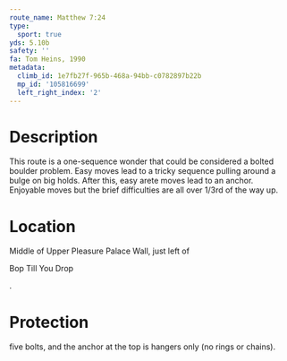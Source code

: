 ```yaml
---
route_name: Matthew 7:24
type:
  sport: true
yds: 5.10b
safety: ''
fa: Tom Heins, 1990
metadata:
  climb_id: 1e7fb27f-965b-468a-94bb-c0782897b22b
  mp_id: '105816699'
  left_right_index: '2'
---
```

# Description
This route is a one-sequence wonder that could be considered a bolted boulder problem.  Easy moves lead to a tricky sequence pulling around a bulge on big holds.  After this, easy arete moves lead to an anchor.  Enjoyable moves but the brief difficulties are all over 1/3rd of the way up.

# Location
Middle of Upper Pleasure Palace Wall, just left of

Bop Till You Drop

.

# Protection
five bolts, and the anchor at the top is hangers only (no rings or chains).
